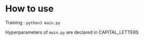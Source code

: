 # How to use

Training : `python3 main.py`

Hyperparameters of `main.py` are declared in CAPITAL_LETTERS